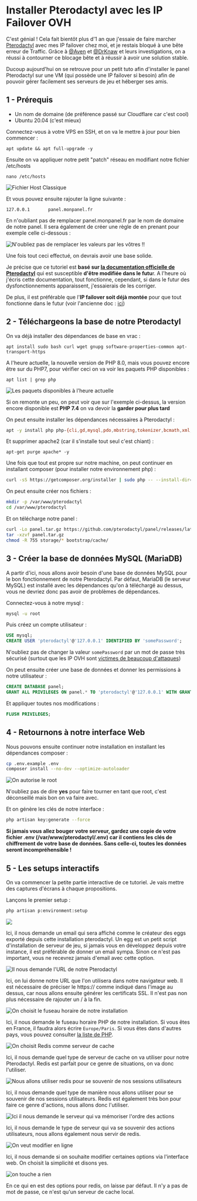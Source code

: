 # Installer Pterodactyl avec les IP Failover OVH

C'est génial !
Cela fait bientôt plus d'1 an que j'essaie de faire marcher [Pterodactyl](https://pterodactyl.io) avec mes IP failover chez moi, et je restais bloqué à une bête erreur de Traffic.
Grâce à [@Aven](https://github.com/Aven678) et [@DrKnaw](https://github.com/DrKnaw) et leurs investigations, on a réussi à contourner ce blocage bête et à réussir à avoir une solution stable.

Ducoup aujourd'hui on se retrouve pour un petit tuto afin d'installer le panel Pterodactyl sur une VM (qui possède une IP failover si besoin) afin de pouvoir gérer facilement ses serveurs de jeu et héberger ses amis.

## 1 - Prérequis

* Un nom de domaine (de préférence passé sur Cloudflare car c'est cool)
* Ubuntu 20.04 (c'est mieux)

Connectez-vous à votre VPS en SSH, et on va le mettre à jour pour bien commencer :

```
apt update && apt full-upgrade -y
```

Ensuite on va appliquer notre petit "patch" réseau en modifiant notre fichier /etc/hosts

```
nano /etc/hosts
```

![Fichier Host Classique](./img/pterodactyl1.png)

Et vous pouvez ensuite rajouter la ligne suivante :

```
127.0.0.1       panel.monpanel.fr
```

En n'oubliant pas de remplacer panel.monpanel.fr par le nom de domaine de notre panel.
Il sera également de créer une règle de en prenant pour exemple celle ci-dessous :

![N'oubliez pas de remplacer les valeurs par les vôtres !!](./img/pterodactyl2.png)



Une fois tout ceci effectué, on devrais avoir une base solide.

Je précise que ce tutoriel est **basé sur [la documentation officielle de Pterodactyl](https://pterodactyl.io/panel/1.0/getting_started.html)** qui est susceptible **d'être modifiée dans le futu**r. A l'heure où j'écris cette documentation, tout fonctionne, cependant, si dans le futur des dysfonctionnements apparaissent, j'essaierais de les corriger.

De plus, il est préférable que l'**IP failover soit déjà montée** pour que tout fonctionne dans le futur (voir l'ancienne doc : [ici](https://michelbaie.github.io/Tutos/OVH))

## 2 - Téléchargeons la base de notre Pterodactyl

On va déjà installer des dépendances de base en vrac :

```
apt install sudo bash curl wget gnupg software-properties-common apt-transport-https
```

A l'heure actuelle, la nouvelle version de PHP 8.0, mais vous pouvez encore être sur du PHP7, pour vérifier ceci on va voir les paquets PHP disponibles :

```
apt list | grep php
```

![Les paquets disponibles à l'heure actuelle](./img/pterodactyl3.png)

Si on remonte un peu, on peut voir que sur l'exemple ci-dessus, la version encore disponible est **PHP 7.4** on va devoir la **garder pour plus tard**

On peut ensuite installer les dépendances nécessaires à Pterodactyl :

```bash
apt -y install php php-{cli,gd,mysql,pdo,mbstring,tokenizer,bcmath,xml,fpm,curl,zip} mariadb-server nginx tar unzip git redis-server
```

Et supprimer apache2 (car il s'installe tout seul c'est chiant) :

```
apt-get purge apache* -y
```

Une fois que tout est propre sur notre machine, on peut continuer en installant composer (pour installer notre environnement php) :

```bash
curl -sS https://getcomposer.org/installer | sudo php -- --install-dir=/usr/local/bin --filename=composer
```

On peut ensuite créer nos fichiers :

```bash
mkdir -p /var/www/pterodactyl
cd /var/www/pterodactyl
```

Et on télécharge notre panel :

```bash
curl -Lo panel.tar.gz https://github.com/pterodactyl/panel/releases/latest/download/panel.tar.gz
tar -xzvf panel.tar.gz
chmod -R 755 storage/* bootstrap/cache/
```

## 3 - Créer la base de données MySQL (MariaDB)

A partir d'ici, nous allons avoir besoin d'une base de données MySQL pour le bon fonctionnement de notre Pterodactyl.
Par défaut, MariaDB (le serveur MySQL) est installé avec les dépendances qu'on à téléchargé au dessus, vous ne devriez donc pas avoir de problèmes de dépendances.

Connectez-vous à notre mysql :

```bash
mysql -u root
```

Puis créez un compte utilisateur :

```sql
USE mysql;
CREATE USER 'pterodactyl'@'127.0.0.1' IDENTIFIED BY 'somePassword';
```

N'oubliez pas de changer la valeur `somePassword` par un mot de passe très sécurisé (surtout que les IP OVH sont [victimes de beaucoup d'attaques](https://blog.ovh.com/fr/blog/rapport-attaques-ddos-observees-par-ovh-en-2017/))

On peut ensuite créer une base de données et donner les permissions à notre utilisateur :

```sql
CREATE DATABASE panel;
GRANT ALL PRIVILEGES ON panel.* TO 'pterodactyl'@'127.0.0.1' WITH GRANT OPTION;
```

Et appliquer toutes nos modifications :

```sql
FLUSH PRIVILEGES;
```

## 4 - Retournons à notre interface Web

Nous pouvons ensuite continuer notre installation en installant les dépendances composer :

```bash
cp .env.example .env
composer install --no-dev --optimize-autoloader
```

![On autorise le root](./img/pterodactyl4.png)

N'oubliez pas de dire **yes** pour faire tourner en tant que root, c'est déconseillé mais bon on va faire avec.

Et on génère les clés de notre interface :

```bash
php artisan key:generate --force
```

**Si jamais vous allez bouger votre serveur, gardez une copie de votre fichier .env (/var/www/pterodactyl/.env) car il contiens les clés de chiffrement de votre base de données. Sans celle-ci, toutes les données seront incompréhensible !**

## 5 - Les setups interactifs

On va commencer la petite partie interactive de ce tutoriel. Je vais mettre des captures d'écrans à chaque propositions.

Lançons le premier setup :

```bash
php artisan p:environment:setup
```

![](./img/pterodactyl5.png)

Ici, il nous demande un email qui sera affiché comme le créateur des eggs exporté depuis cette installation pterodactyl. Un egg est un petit script d'installation de serveur de jeu, si jamais vous en développez depuis votre instance, il est préférable de donner un email sympa. Sinon ce n'est pas important, vous ne recevrez jamais d'email avec cette option.

![Il nous demande l'URL de notre Pterodactyl](./img/pterodactyl6.png)

Ici, on lui donne notre URL que l'on utilisera dans notre navigateur web. Il est nécessaire de préciser le https:// comme indiqué dans l'image au dessus, car nous allons ensuite générer les certificats SSL. Il n'est pas non plus nécessaire de rajouter un / à la fin.

![On choisit le fuseau horaire de notre installation](./img/pterodactyl7.png)

Ici, il nous demande le fuseau horaire PHP de notre installation. Si vous êtes en France, il faudra alors écrire `Europe/Paris`. Si vous êtes dans d'autres pays, vous pouvez consulter [la liste de PHP](https://www.php.net/manual/en/timezones.php).

![On choisit Redis comme serveur de cache](./img/pterodactyl8.png)

Ici, il nous demande quel type de serveur de cache on va utiliser pour notre Pterodactyl. Redis est parfait pour ce genre de situations, on va donc l'utiliser.

![Nous allons utiliser redis pour se souvenir de nos sessions utilisateurs](./img/pterodactyl9.png)

Ici, il nous demande quel type de manière nous allons utiliser pour se souvenir de nos sessions utilisateurs. Redis est également très bon pour faire ce genre d'actions, nous allons donc l'utiliser.

![Ici il nous demande le serveur qui va mémoriser l'ordre des actions](./img/pterodactyl10.png)

Ici, il nous demande le type de serveur qui va se souvenir des actions utilisateurs, nous allons également nous servir de redis.

![On veut modifier en ligne](./img/pterodactyl11.png)

Ici, il nous demande si on souhaite modifier certaines options via l'interface web. On choisit la simplicité et disons yes.

![on touche a rien](./img/pterodactyl12.png)

En ce qui en est des options pour redis, on laisse par défaut. Il n'y a pas de mot de passe, ce n'est qu'un serveur de cache local.
